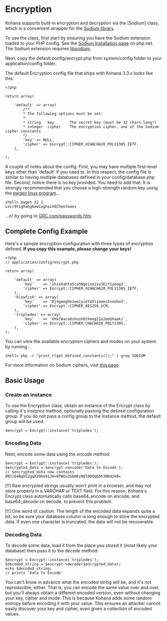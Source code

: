 # Encryption

Kohana supports built-in encryption and decryption via the [Sodium] class, which is a convenient wrapper for the [Sodium library](http://www.php.net/sodium).

To use the class, first start by ensuring you have the Sodium extension loaded to your PHP config. See the [Sodium Installation page](http://www.php.net/manual/en/sodium.setup.php) on php.net. The Sodium extension requires [libsodium](https://download.libsodium.org/doc/).

Next, copy the default config/encrypt.php from system/config folder to your application/config folder.

The default Encryption config file that ships with Kohana 3.3.x looks like this:

    <?php

    return array(

        'default' => array(
            /**
            * The following options must be set:
            *
            * string   key       The secret key (must be 32 chars long!)
            * integer  cipher    The encryption cipher, one of the Sodium cipher constants
            */
            'key' => NULL,
            'cipher' => Encrypt::CIPHER_XCHACHA20_POLY1305_IETF,
        ),

    );


A couple of notes about the config.
First, you may have multiple first-level keys other than 'default' if you need to.
In this respect, the config file is similar to having multiple databases defined in your config/database.php file.
Second, notice there is no key provided. You need to add that.
It is strongly recommended that you choose a high-strength random key using the [pwgen linux program](http://linux.die.net/man/1/pwgen)...

    shell> pwgen 32 1
    Leir9tighahg6awiaghaiV8Chee7waes

...or by going to [GRC.com/passwords.htm](https://www.grc.com/passwords.htm).

## Complete Config Example

Here's a sample encryption configuration with three types of encryption defined. **If you copy this example, please change your keys!**

    <?php
    // application/config/encrypt.php

    return array(

        'default' => array(
            'key'    => 'shiekahta5cohNgeineivu3Eif1yeeg3',
            'cipher' => Encrypt::CIPHER_XCHACHA20_POLY1305_IETF,
        ),
        'blowfish' => array(
            'key'    => 'Oj4geegheiweiyieYahliewei5vooho3',
            'cipher' => Encrypt::CIPHER_AES256_GCM,
        ),
        'tripledes' => array(
            'key'    => 'Ohk7Aaca8shush8theeg2Ie2eeGhaaki',
            'cipher' => Encrypt::CIPHER_CHACHA20_POLY1305,
        ),
    );

You can view the available encryption ciphers and modes on your system by running...

    shell> php -r "print_r(get_defined_constants());" | grep SODIUM

For more information on Sodium ciphers, visit [this page](https://libsodium.gitbook.io/doc/secret-key_cryptography/aead).

## Basic Usage

### Create an instance

To use the Encryption class, obtain an instance of the Encrypt class by calling it's *instance* method,
optionally passing the desired configuration group. If you do not pass a config group to the instance method,
the default group will be used.

    $encrypt = Encrypt::instance('tripledes');

### Encoding Data

Next, encode some data using the *encode* method:

    $encrypt = Encrypt::instance('tripledes');
    $encrypted_data = $encrypt->encode('Data to Encode');
    // $encrypted_data now contains 0N7i64BgUI2gqX29bU41Jm+BTWOsZG6H8zNQl0DOq6bh3NO4zk0=

[!!] Raw encrypted strings usually won't print in a browser, and may not store properly in a VARCHAR or TEXT field. For this reason, Kohana's Encrypt class automatically calls base64_encode on encode, and base64_decode on decode, to prevent this problem.

[!!] One word of caution. The length of the encoded data expands quite a bit, so be sure your database column is long enough to store the encrypted data. If even one character is truncated, the data will not be recoverable.

### Decoding Data

To decode some data, load it from the place you stored it (most likely your database) then pass it to the *decode* method:

    $encrypt = Encrypt::instance('tripledes');
    $decoded_string = $encrypt->decode($encrypted_data);
    echo $decoded_string;
    // prints 'Data to Encode'

You can't know in advance what the encoded string will be, and it's not reproducible, either.
That is, you can encode the same value over and over, but you'll always obtain a different encoded version,
even without changing your key, cipher and mode.  This is because Kohana adds some random entropy before encoding it with your value.
This ensures an attacker cannot easily discover your key and cipher, even given a collection of encoded values.
